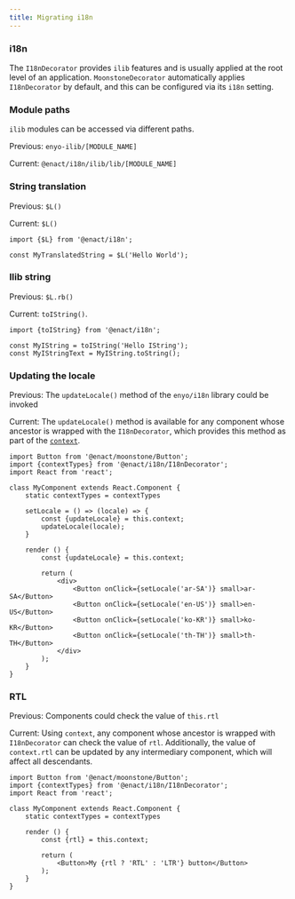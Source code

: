 ```yaml
---
title: Migrating i18n
---
```


### i18n
The `I18nDecorator` provides `ilib` features and is usually applied at the root level of an application. `MoonstoneDecorator` automatically applies `I18nDecorator` by default, and this can be configured via its `i18n` setting.

### Module paths
`ilib` modules can be accessed via different paths.

Previous: `enyo-ilib/[MODULE_NAME]`

Current: `@enact/i18n/ilib/lib/[MODULE_NAME]`

### String translation
Previous: `$L()`

Current: `$L()`

```
import {$L} from '@enact/i18n';

const MyTranslatedString = $L('Hello World');
```

### Ilib string
Previous: `$L.rb()`

Current: `toIString()`.

```
import {toIString} from '@enact/i18n';

const MyIString = toIString('Hello IString');
const MyIStringText = MyIString.toString();
```

### Updating the locale
Previous: The `updateLocale()` method of the `enyo/i18n` library could be invoked

Current: The `updateLocale()` method is available for any component whose ancestor is wrapped with the `I18nDecorator`, which provides this method as part of the [`context`](https://facebook.github.io/react/docs/context.html "React Context").

```
import Button from '@enact/moonstone/Button';
import {contextTypes} from '@enact/i18n/I18nDecorator';
import React from 'react';

class MyComponent extends React.Component {
	static contextTypes = contextTypes

	setLocale = () => (locale) => {
		const {updateLocale} = this.context;
		updateLocale(locale);
	}

	render () {
		const {updateLocale} = this.context;

		return (
			<div>
				<Button onClick={setLocale('ar-SA')} small>ar-SA</Button>
				<Button onClick={setLocale('en-US')} small>en-US</Button>
				<Button onClick={setLocale('ko-KR')} small>ko-KR</Button>
				<Button onClick={setLocale('th-TH')} small>th-TH</Button>
			</div>
		);
	}
}
```

### RTL
Previous: Components could check the value of `this.rtl`

Current: Using `context`, any component whose ancestor is wrapped with `I18nDecorator` can check the value of `rtl`. Additionally, the value of `context.rtl` can be updated by any intermediary component, which will affect all descendants.

```
import Button from '@enact/moonstone/Button';
import {contextTypes} from '@enact/i18n/I18nDecorator';
import React from 'react';

class MyComponent extends React.Component {
	static contextTypes = contextTypes

	render () {
		const {rtl} = this.context;

		return (
			<Button>My {rtl ? 'RTL' : 'LTR'} button</Button>
		);
	}
}
```